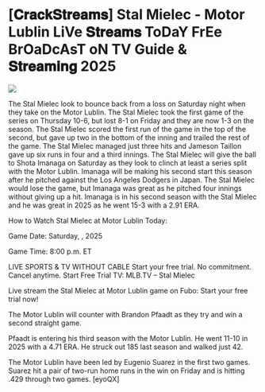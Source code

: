 # [𝐂𝐫𝐚𝐜𝐤𝐒𝐭𝐫𝐞𝐚𝐦𝐬] Stal Mielec - Motor Lublin LiVe 𝐒𝐭𝐫𝐞𝐚𝐦𝐬 ToDaY FrEe BrOaDcAsT oN TV Guide & 𝐒𝐭𝐫𝐞𝐚𝐦𝐢𝐧𝐠  2025  
  
  
[![](https://i.imgur.com/qSNzIqt.png)](https://movie.rssnews.media/fdoHgvg.php)  
  
The Stal Mielec look to bounce back from a loss on Saturday night when they take on the Motor Lublin. The Stal Mielec took the first game of the series on Thursday 10-6, but lost 8-1 on Friday and they are now 1-3 on the season. The Stal Mielec scored the first run of the game in the top of the second, but gave up two in the bottom of the inning and trailed the rest of the game. The Stal Mielec managed just three hits and Jameson Taillon gave up six runs in four and a third innings. The Stal Mielec will give the ball to Shota Imanaga on Saturday as they look to clinch at least a series split with the Motor Lublin. Imanaga will be making his second start this season after he pitched against the Los Angeles Dodgers in Japan. The Stal Mielec would lose the game, but Imanaga was great as he pitched four innings without giving up a hit. Imanaga is in his second season with the Stal Mielec and he was great in 2025 as he went 15-3 with a 2.91 ERA.

How to Watch Stal Mielec at Motor Lublin Today:

Game Date: Saturday, , 2025

Game Time: 8:00 p.m. ET

LIVE SPORTS & TV WITHOUT CABLE
Start your free trial. No commitment. Cancel anytime.
Start Free Trial
TV: MLB.TV – Stal Mielec

Live stream the Stal Mielec at Motor Lublin game on Fubo: Start your free trial now!

The Motor Lublin will counter with Brandon Pfaadt as they try and win a second straight game.

Pfaadt is entering his third season with the Motor Lublin. He went 11-10 in 2025 with a 4.71 ERA. He struck out 185 last season and walked just 42.

The Motor Lublin have been led by Eugenio Suarez in the first two games. Suarez hit a pair of two-run home runs in the win on Friday and is hitting .429 through two games. [eyoQX]
